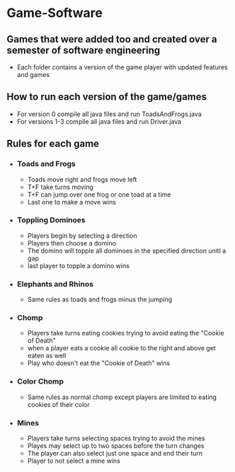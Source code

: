 # Game-Software
## Games that were added too and created over a semester of software engineering
- Each folder contains a version of the game player with updated features and games


## How to run each version of the game/games
- For version 0 compile all java files and run ToadsAndFrogs.java
- For versions 1-3 compile all java files and run Driver.java

## Rules for each game
- ### Toads and Frogs
  - Toads move right and frogs move left
  - T+F take turns moving
  - T+F can jump over one frog or one toad at a time
  - Last one to make a move wins

- ### Toppling Dominoes
  - Players begin by selecting a direction
  - Players then choose a domino
  - The domino will topple all dominoes in the specified direction unitl a gap
  - last player to topple a domino wins

- ### Elephants and Rhinos
  - Same rules as toads and frogs minus the jumping

- ### Chomp
  - Players take turns eating cookies trying to avoid eating the "Cookie of Death"
  - when a player eats a cookie all cookie to the right and above get eaten as well
  - Play who doesn't eat the "Cookie of Death" wins

- ### Color Chomp
  - Same rules as normal chomp except players are limited to eating cookies of their color

- ### Mines
  - Players take turns selecting spaces trying to avoid the mines
  - Playes may select up to two spaces before the turn changes
  - The player can also select just one space and end their turn
  - Player to not select a mine wins
